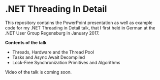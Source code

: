 # .NET Threading In Detail
This repository contains the PowerPoint presentation as well as example code for my .NET Threading in Detail talk, that I first held in German at the .NET User Group Regensburg in January 2017.

**Contents of the talk**
 * Threads, Hardware and the Thread Pool
 * Tasks and Async Await Decompiled
 * Lock-Free Synchronization Primitives and Algorithms

Video of the talk is coming soon.
